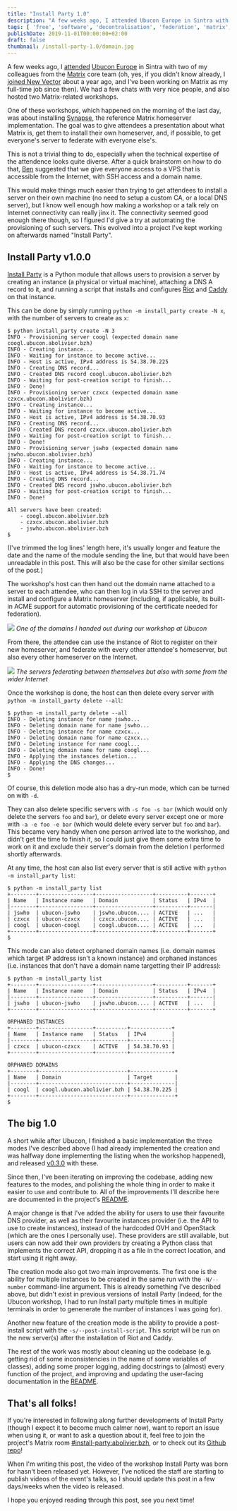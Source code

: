 ```yaml
---
title: "Install Party 1.0"
description: "A few weeks ago, I attended Ubucon Europe in Sintra with two of my colleagues from the Matrix core team. One of the workshops we hosted there was about getting the attendees to install their own Matrix homeserver. While trying to figure out how to set it up so that everyone ends up with a working and federating homeserver, we had the idea of an automated tool to create servers dedicated to these kinds of events. This is how my last personal project, Install Party, was born, and it's now getting its 1.0 release!"
tags: [ 'free', 'software', 'decentralisation', 'federation', 'matrix', 'workshops', 'install', 'party' ]
publishDate: 2019-11-01T00:00:00+02:00
draft: false
thumbnail: /install-party-1.0/domain.jpg
---
```


A few weeks ago, I
[attended](https://twitter.com/BrenAbolivier/status/1182224154784874496) [Ubucon
Europe](https://sintra2019.ubucon.org/) in Sintra with two of my colleagues from
the [Matrix](https://matrix.org) core team (oh, yes, if you didn't know already,
I [joined New
Vector](https://twitter.com/BrenAbolivier/status/1057656744497811457) about a
year ago, and I've been working on Matrix as my full-time job since then). We
had a few chats with very nice people, and also hosted two Matrix-related
workshops.

One of these workshops, which happened on the morning of the last day, was about
installing [Synapse](https://github.com/matrix-org/synapse), the reference
Matrix homeserver implementation. The goal was to give attendees a presentation
about what Matrix is, get them to install their own homeserver, and, if possible, to
get everyone's server to federate with everyone else's.

This is not a trivial thing to do, especially when the technical expertise of
the attendence looks quite diverse. After a quick brainstorm on how to do that,
[Ben](https://twitter.com/benparsons) suggested that we give everyone access to
a VPS that is accessible from the Internet, with SSH access and a domain name.

This would make things much easier than trying to get attendees to install a
server on their own machine (no need to setup a custom CA, or a local DNS
server), but I know well enough how making a workshop or a talk rely on Internet
connectivity can really jinx it. The connectivity seemed good enough there
though, so I figured I'd give a try at automating the provisioning of such
servers. This evolved into a project I've kept working on afterwards named
"Install Party".

## Install Party v1.0.0

[Install Party](https://github.com/babolivier/install-party) is a Python module
that allows users to provision a server by creating an instance (a physical or
virtual machine), attaching a DNS A record to it, and running a script that
installs and configures [Riot](https://about.riot.im) and
[Caddy](https://caddyserver.com/) on that instance.

This can be done by simply running `python -m install_party create -N x`, with
the number of servers to create as `x`:

```
$ python install_party create -N 3
INFO - Provisioning server coogl (expected domain name coogl.ubucon.abolivier.bzh)
INFO - Creating instance...
INFO - Waiting for instance to become active...
INFO - Host is active, IPv4 address is 54.38.70.225
INFO - Creating DNS record...
INFO - Created DNS record coogl.ubucon.abolivier.bzh
INFO - Waiting for post-creation script to finish...
INFO - Done!
INFO - Provisioning server czxcx (expected domain name czxcx.ubucon.abolivier.bzh)
INFO - Creating instance...
INFO - Waiting for instance to become active...
INFO - Host is active, IPv4 address is 54.38.70.93
INFO - Creating DNS record...
INFO - Created DNS record czxcx.ubucon.abolivier.bzh
INFO - Waiting for post-creation script to finish...
INFO - Done!
INFO - Provisioning server jswho (expected domain name jswho.ubucon.abolivier.bzh)
INFO - Creating instance...
INFO - Waiting for instance to become active...
INFO - Host is active, IPv4 address is 54.38.71.74
INFO - Creating DNS record...
INFO - Created DNS record jswho.ubucon.abolivier.bzh
INFO - Waiting for post-creation script to finish...
INFO - Done!

All servers have been created:
	- coogl.ubucon.abolivier.bzh
	- czxcx.ubucon.abolivier.bzh
	- jswho.ubucon.abolivier.bzh
$
```

(I've trimmed the log lines' length here, it's usually longer and feature the
date and the name of the module sending the line, but that would have been
unreadable in this post. This will also be the case for other similar sections
of the post.)

The workshop's host can then hand out the domain name attached to a server to
each attendee, who can then log in via SSH to the server and install and
configure a Matrix homeserver (including, if applicable, its built-in ACME
support for automatic provisioning of the certificate needed for federation).

![](/images/install-party-1.0/domain.jpg)
*One of the domains I handed out during our workshop at Ubucon*

From there, the attendee can use the instance of Riot to register on their new
homeserver, and federate with every other attendee's homeserver, but also every
other homeserver on the Internet.

![](/images/install-party-1.0/federating.png)
*The servers federating between themselves but also with some from the wider
Internet*

Once the workshop is done, the host can then delete every server with `python -m
install_party delete --all`:

```
$ python -m install_party delete --all
INFO - Deleting instance for name jswho...
INFO - Deleting domain name for name jswho...
INFO - Deleting instance for name czxcx...
INFO - Deleting domain name for name czxcx...
INFO - Deleting instance for name coogl...
INFO - Deleting domain name for name coogl...
INFO - Applying the instances deletion...
INFO - Applying the DNS changes...
INFO - Done!
$
```

Of course, this deletion mode also has a dry-run mode, which can be turned on
with `-d`.

They can also delete specific servers with `-s foo -s bar` (which would only
delete the servers `foo` and `bar`), or delete every server except one or more
with `-a -e foo -e bar` (which would delete every server but `foo` and `bar`).
This became very handy when one person arrived late to the workshop, and didn't
get the time to finish it, so I could just give them some extra time to work on
it and exclude their server's domain from the deletion I performed shortly
afterwards.

At any time, the host can also list every server that is still active with
`python -m install_party list`:

```
$ python -m install_party list
+--------+-----------------+------------------+----------+-------+
| Name   | Instance name   | Domain           | Status   | IPv4  |
|--------+-----------------+------------------+----------+-------|
| jswho  | ubucon-jswho    | jswho.ubucon.... | ACTIVE   | ...   |
| czxcx  | ubucon-czxcx    | czxcx.ubucon.... | ACTIVE   | ...   |
| coogl  | ubucon-coogl    | coogl.ubucon.... | ACTIVE   | ...   |
+--------+-----------------+------------------+----------+-------+
$
```

This mode can also detect orphaned domain names (i.e. domain names which target
IP address isn't a known instance) and orphaned instances (i.e. instances that
don't have a domain name targetting their IP address):

```
$ python -m install_party list
+--------+-----------------+------------------+----------+-------+
| Name   | Instance name   | Domain           | Status   | IPv4  |
|--------+-----------------+------------------+----------+-------|
| jswho  | ubucon-jswho    | jswho.ubucon.... | ACTIVE   | ...   |
+--------+-----------------+------------------+----------+-------+

ORPHANED INSTANCES
+--------+-----------------+----------+-------------+
| Name   | Instance name   | Status   | IPv4        |
|--------+-----------------+----------+-------------|
| czxcx  | ubucon-czxcx    | ACTIVE   | 54.38.70.93 |
+--------+-----------------+----------+-------------+

ORPHANED DOMAINS
+--------+----------------------------+--------------+
| Name   | Domain                     | Target       |
|--------+----------------------------+--------------|
| coogl  | coogl.ubucon.abolivier.bzh | 54.38.70.225 |
+--------+----------------------------+--------------+
$
```

## The big 1.0

A short while after Ubucon, I finished a basic implementation the three modes
I've described above (I had already implemented the creation and was halfway
done implementing the listing when the workshop happened), and released
[v0.3.0](https://github.com/babolivier/install-party/releases/tag/v0.3.0) with
these.

Since then, I've been iterating on improving the codebase, adding new features
to the modes, and polishing the whole thing in order to make it easier to use
and contribute to. All of the improvements I'll describe here are documented in
the project's
[README](https://github.com/babolivier/install-party/blob/v1.0.0/README.md).

A major change is that I've added the ability for users to use their favourite
DNS provider, as well as their favourite instances provider (i.e. the API to use
to create instances), instead of the hardcoded OVH and OpenStack (which are the
ones I personally use). These providers are still available, but users can now
add their own providers by creating a Python class that implements the correct
API, dropping it as a file in the correct location, and start using it right
away.

The creation mode also got two main improvements. The first one is the ability
for multiple instances to be created in the same run with the `-N/--number`
command-line argument. This is already something I've described above, but
didn't exist in previous versions of Install Party (indeed, for the Ubucon
workshop, I had to run Install party multiple times in multiple terminals in
order to genenerate the number of instances I was going for).

Another new feature of the creation mode is the ability to provide a
post-install script with the `-s/--post-install-script`. This script will be
run on the new server(s) after the installation of Riot and Caddy.

The rest of the work was mostly about cleaning up the codebase (e.g. getting rid
of some inconsistencies in the name of some variables of classes), adding some
proper logging, adding docstrings to (almost) every function of the project, and
improving and updating the user-facing documentation in the
[README](https://github.com/babolivier/install-party/blob/v1.0.0/README.md).

## That's all folks!

If you're interested in following along further developments of Install Party
(though I expect it to become much calmer now), want to report an issue when
using it, or want to ask a question about it, feel free to join the project's
Matrix room
[#install-party:abolivier.bzh](https://matrix.to/#/#install-party:abolivier.bzh),
or to check out its [Github repo](https://github.com/babolivier/install-party)!

When I'm writing this post, the video of the workshop Install Party was born for
hasn't been released yet. However, I've noticed the staff are starting to
publish videos of the event's talks, so I should update this post in a few
days/weeks when the video is released.

I hope you enjoyed reading through this post, see you next time!

